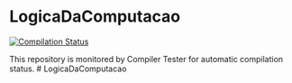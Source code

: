 # LogicaDaComputacao

[![Compilation Status](https://compiler-tester.insper-comp.com.br/svg/luizaehrenberger/LogicaDaComputacao)](https://compiler-tester.insper-comp.com.br/svg/luizaehrenberger/LogicaDaComputacao)

This repository is monitored by Compiler Tester for automatic compilation status.
#   L o g i c a D a C o m p u t a c a o  
 